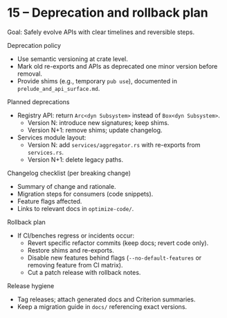 # 15 – Deprecation and rollback plan

Goal: Safely evolve APIs with clear timelines and reversible steps.

Deprecation policy
- Use semantic versioning at crate level.
- Mark old re-exports and APIs as deprecated one minor version before removal.
- Provide shims (e.g., temporary `pub use`), documented in `prelude_and_api_surface.md`.

Planned deprecations
- Registry API: return `Arc<dyn Subsystem>` instead of `Box<dyn Subsystem>`.
  - Version N: introduce new signatures; keep shims.
  - Version N+1: remove shims; update changelog.
- Services module layout:
  - Version N: add `services/aggregator.rs` with re-exports from `services.rs`.
  - Version N+1: delete legacy paths.

Changelog checklist (per breaking change)
- Summary of change and rationale.
- Migration steps for consumers (code snippets).
- Feature flags affected.
- Links to relevant docs in `optimize-code/`.

Rollback plan
- If CI/benches regress or incidents occur:
  - Revert specific refactor commits (keep docs; revert code only).
  - Restore shims and re-exports.
  - Disable new features behind flags (`--no-default-features` or removing feature from CI matrix).
  - Cut a patch release with rollback notes.

Release hygiene
- Tag releases; attach generated docs and Criterion summaries.
- Keep a migration guide in `docs/` referencing exact versions.
